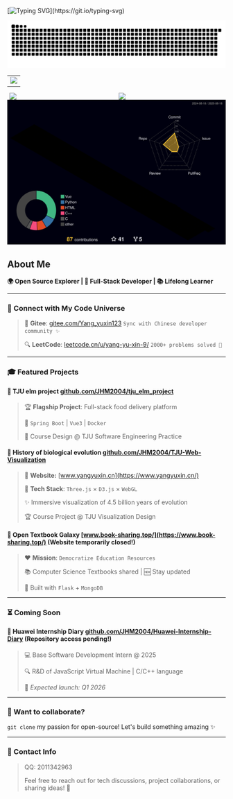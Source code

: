 [![Typing SVG](https://readme-typing-svg.herokuapp.com?font=Fira+Code&size=25&pause=1000&center=true&vCenter=true&multiline=true&width=1000&lines=Hey+friends!+I'm+JHM2004%2C+a+developer+from+Tianjin+University.)](https://git.io/typing-svg)

<picture>
  <source media="(prefers-color-scheme: dark)" srcset="https://raw.githubusercontent.com/JHM2004/JHM2004/output/github-contribution-grid-snake-dark.svg">
  <source media="(prefers-color-scheme: light)" srcset="https://raw.githubusercontent.com/JHM2004/JHM2004/output/github-contribution-grid-snake.svg">
  <img alt="github contribution grid snake animation" src="https://raw.githubusercontent.com/JHM2004/JHM2004/output/github-contribution-grid-snake.svg">
</picture>

<table>
  <tr>
    <td>
      <picture>
        <source media="(prefers-color-scheme: dark)" srcset="https://github-readme-activity-graph.vercel.app/graph?username=JHM2004&theme=xcode&bg_color=FF000000&hide_border=true" />
        <source media="(prefers-color-scheme: light)" srcset="https://github-readme-activity-graph.vercel.app/graph?username=JHM2004&theme=xcode&bg_color=FF000000&color=000000&hide_border=true" />
        <img src="https://github-readme-activity-graph.vercel.app/graph?username=JHM2004&theme=xcode&bg_color=FF000000&hide_border=true" />
      </picture>
    </td>
  </tr>
</table>


<div style="display: flex; justify-content: space-around; align-items: center;">
  <img src="https://stats.justsong.cn/api/leetcode/?username=yang-yu-xin-9&cn=true&theme=dark" style="width: 48%; height: auto;" />
  <img src="https://stats.justsong.cn/api/bilibili/?id=1959928946&theme=dark" style="width: 48%; height: auto;" />
</div>

<!-- profile-3d-contrib 3D 贡献图-->

<picture>
  <source media="(prefers-color-scheme: dark)" srcset="https://github.com/JHM2004/JHM2004/blob/main/profile-3d-contrib/profile-night-rainbow.svg" />
  <source media="(prefers-color-scheme: light)" srcset="https://github.com/JHM2004/JHM2004/blob/main/profile-3d-contrib/profile-gitblock.svg" />
  <img src="https://github.com/JHM2004/JHM2004/blob/main/profile-3d-contrib/profile-night-rainbow.svg" />
</picture>

## About Me

**🌍 Open Source Explorer | 🚀 Full-Stack Developer | 📚 Lifelong Learner**

------

### 🔗 Connect with My Code Universe

> 👥 **Gitee**: [gitee.com/Yang_yuxin123](https://gitee.com/Yang_yuxin123)  `Sync with Chinese developer community ✨`
>
> 🔍 **LeetCode**: [leetcode.cn/u/yang-yu-xin-9/](https://leetcode.cn/u/yang-yu-xin-9/) `2000+ problems solved 🚀`

------

### 🎓 Featured Projects

#### 🍔 **TJU elm project** [github.com/JHM2004/tju_elm_project](https://github.com/JHM2004/tju_elm_project)

> 🏆 **Flagship Project**: Full-stack food delivery platform
>
> 🔧 `Spring Boot` | `Vue3` | `Docker`
>
> 🚚  Course Design @ TJU Software Engineering Practice

#### 🌿 **History of biological evolution** [github.com/JHM2004/TJU-Web-Visualization](https://github.com/JHM2004/TJU-Web-Visualization)

> 🌴 **Website:** [www.yangyuxin.cn](https://www.yangyuxin.cn/)
>
> 🎨 **Tech Stack**: `Three.js` × `D3.js` × `WebGL`
>
> ✨ Immersive visualization of 4.5 billion years of evolution
>
> 🏆 Course Project @ TJU Visualization Design

#### 📖 **Open Textbook Galaxy** [www.book-sharing.top/](https://www.book-sharing.top/) (Website temporarily closed!)

> ❤️ **Mission**: `Democratize Education Resources`
>
> 📚 Computer Science Textbooks shared | 🆕 Stay updated
>
> 🔭 Built with `Flask` + `MongoDB` 

------

### ⏳ Coming Soon

#### 🏢 **Huawei Internship Diary** [github.com/JHM2004/Huawei-Internship-Diary](https://github.com/JHM2004/Huawei-Internship-Diary) (Repository access pending!)

> 💻 Base Software Development Intern @ 2025
>
> 🔍 R&D of JavaScript Virtual Machine | C/C++ language
>
> 📅 *Expected launch: Q1 2026*

------

### 🌈 Want to collaborate?

`git clone` my passion for open-source! Let's build something amazing ✨

------

### 📩 Contact Info

>QQ: 2011342963
>
>Feel free to reach out for tech discussions, project collaborations, or sharing ideas! 🚀

<!-- 语言统计 <img src="https://github-readme-stats.vercel.app/api/top-langs/?username=JHM2004&size_weight=0.5&count_weight=0.5&langs_count=8&layout=compact&show_icons=true&theme=merko&border_radius=8"/> -->
